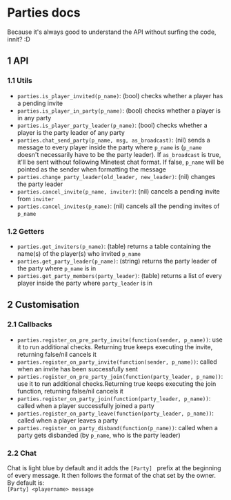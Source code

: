 # Parties docs

Because it's always good to understand the API without surfing the code, innit? :D

## 1 API

### 1.1 Utils

* `parties.is_player_invited(p_name)`: (bool) checks whether a player has a pending invite
* `parties.is_player_in_party(p_name)`: (bool) checks whether a player is in any party
* `parties.is_player_party_leader(p_name)`: (bool) checks whether a player is the party leader of any party
* `parties.chat_send_party(p_name, msg, as_broadcast)`: (nil) sends a message to every player inside the party where `p_name` is (`p_name` doesn't necessarily have to be the party leader). If `as_broadcast` is true, it'll be sent without following Minetest chat format. If false, `p_name` will be pointed as the sender when formatting the message
* `parties.change_party_leader(old_leader, new_leader)`: (nil) changes the party leader
* `parties.cancel_invite(p_name, inviter)`: (nil) cancels a pending invite from `inviter`
* `parties.cancel_invites(p_name)`: (nil) cancels all the pending invites of `p_name`

### 1.2 Getters

* `parties.get_inviters(p_name)`: (table) returns a table containing the name(s) of the player(s) who invited `p_name`
* `parties.get_party_leader(p_name)`: (string) returns the party leader of the party where `p_name` is in
* `parties.get_party_members(party_leader)`: (table) returns a list of every player inside the party where `party_leader` is in


## 2 Customisation

### 2.1 Callbacks

* `parties.register_on_pre_party_invite(function(sender, p_name))`: use it to run additional checks. Returning true keeps executing the invite, returning false/nil cancels it
* `parties.register_on_party_invite(function(sender, p_name))`: called when an invite has been successfully sent
* `parties.register_on_pre_party_join(function(party_leader, p_name))`: use it to run additional checks.Returning true keeps executing the join function, returning false/nil cancels it
* `parties.register_on_party_join(function(party_leader, p_name))`: called when a player successfully joined a party
* `parties.register_on_party_leave(function(party_leader, p_name))`: called when a player leaves a party
* `parties.register_on_party_disband(function(p_name))`: called when a party gets disbanded (by `p_name`, who is the party leader)

### 2.2 Chat

Chat is light blue by default and it adds the `[Party] ` prefix at the beginning of every message. It then follows the format of the chat set by the owner. By default is:  
`[Party] <playername> message`


